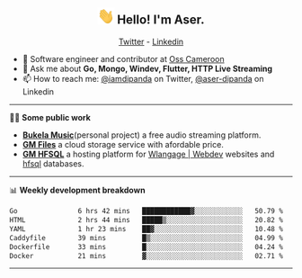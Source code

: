 <h2 align="center"> <img src="https://github.com/gabriel-TheCode/gabriel-TheCode/blob/master/gifs/Hi.gif" width="30px"> Hello! I'm Aser.</h2>
<p align="center">
  <a href="https://twitter.com/iamdipanda">Twitter</a> - 
  <a href="https://www.linkedin.com/in/aser-dipanda/">Linkedin</a>
</p>


- 🔭 Software engineer and contributor at [Oss Cameroon](https://github.com/osscameroon)
- 💬 Ask me about **Go, Mongo, Windev, Flutter, HTTP Live Streaming**
- 📫 How to reach me: [@iamdipanda](https://twitter.com/iamdipanda) on Twitter, [@aser-dipanda](https://www.linkedin.com/in/aser-dipanda/) on Linkedin

-------

👨‍💻 **Some public work**

- **[Bukela Music](https://music.bukela.co)**(personal project) a free audio streaming platform. 
- **[GM Files](https://gamesmania.io)** a cloud storage service with afordable price.
- **[GM HFSQL](https://gamesmania.io)** a hosting platform for [Wlangage | Webdev](https://pcsoft.fr/webdev/index.html) websites and [hfsql](https://pcsoft.fr/accueilpub/hfsql.htm) databases.
-------

📊 **Weekly development breakdown**

<!--START_SECTION:waka-->

```text
Go               6 hrs 42 mins   ████████████▓░░░░░░░░░░░░   50.79 %
HTML             2 hrs 44 mins   █████▒░░░░░░░░░░░░░░░░░░░   20.82 %
YAML             1 hr 23 mins    ██▓░░░░░░░░░░░░░░░░░░░░░░   10.48 %
Caddyfile        39 mins         █▒░░░░░░░░░░░░░░░░░░░░░░░   04.99 %
Dockerfile       33 mins         █░░░░░░░░░░░░░░░░░░░░░░░░   04.24 %
Docker           21 mins         ▓░░░░░░░░░░░░░░░░░░░░░░░░   02.71 %
```

<!--END_SECTION:waka-->

-------
